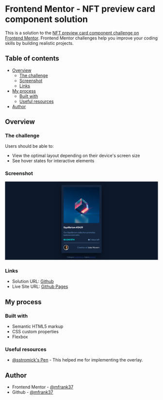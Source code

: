 # Frontend Mentor - NFT preview card component solution

This is a solution to the [NFT preview card component challenge on Frontend Mentor](https://www.frontendmentor.io/challenges/nft-preview-card-component-SbdUL_w0U). Frontend Mentor challenges help you improve your coding skills by building realistic projects.

## Table of contents

- [Overview](#overview)
  - [The challenge](#the-challenge)
  - [Screenshot](#screenshot)
  - [Links](#links)
- [My process](#my-process)
  - [Built with](#built-with)
  - [Useful resources](#useful-resources)
- [Author](#author)

## Overview

### The challenge

Users should be able to:

- View the optimal layout depending on their device's screen size
- See hover states for interactive elements

### Screenshot

![./screenshot.png](./screenshot.png)

### Links

- Solution URL: [Github](https://github.com/mfrank37/frontend-mastery/tree/master/nft-preview-card-component-main)
- Live Site URL: [Github Pages](https://mfrank37.github.io/interactive-rating-component-main/nft-preview-card-component-main)

## My process

### Built with

- Semantic HTML5 markup
- CSS custom properties
- Flexbox

### Useful resources

- [@sstromick's Pen](https://codepen.io/sstromick/pen/qBOeypG) - This helped me for implementing the overlay.

## Author

- Frontend Mentor - [@mfrank37](https://www.frontendmentor.io/profile/mfrank37)
- Github - [@mfrank37](https://github.com/mfrank37)
